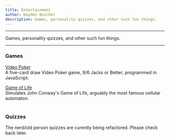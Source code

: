 ```yaml
---
title: Entertainment
author: Hayden Buscher
description: Games, personality quizzes, and other such fun things.
---
```


<div class="border header">
<hr>
<p>Games, personality quizzes, and other such fun things.
</p>
<hr>
</div>

### Games  
[Video Poker](/entertainment/poker.html)  
A five-card draw Video Poker game, 9/6 Jacks or Better, programmed in JavaScript.

[Game of Life](/entertainment/life.html)  
Simulates John Conway's Game of Life, arguably the most famous cellular automaton.<br><br>

### Quizzes
The nerd/old person quizzes are curently being refactored. Please check back later.